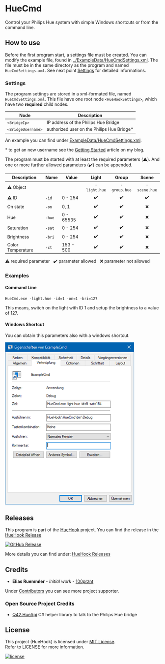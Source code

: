 # HueCmd
Control your Philips Hue system with simple Windows shortcuts or from the command line.


## How to use

Before the first program start, a settings file must be created. You can modify the example file, found in [../ExampleData/HueCmdSettings.xml](https://github.com/100prznt/HueHook/blob/master/ExampleData/HueCmdSettings.xml). The file must be in the same directory as the program and named `HueCmdSettings.xml`. See next point [Settings](#settings) for detailed informations.


### Settings
The program settings are stored in a xml-formated file, named `HueCmdSettings.xml`.
This file have one root node `<HueHookSettings>`, which have two __required__ child nodes.

|Node               |Description                                          |
|-------------------|-----------------------------------------------------|
|`<BridgeIp>`       |IP address of the Philips Hue Bridge                 |
|`<BridgeUsername>` |authorized user on the Philips Hue Bridge*           |

An example you can find under [ExampleData/HueCmdSettings.xml](https://github.com/100prznt/HueHook/blob/master/ExampleData/HueCmdSettings.xml).

\* to get an new username see the [Getting Started](https://100prznt.de/philips-hue/api/) article on my blog.


The program must be started with at least the required parameters (:warning:). And one or more further allowed parameters (:heavy_check_mark:) can be appended.

|Description       |Name  |Value      |Light             |Group             |Scene             |
|------------------|------|-----------|:----------------:|:----------------:|:----------------:|
|:warning: Object  |      |           |`-light.hue`      |`-group.hue`      |`-scene.hue`      |
|:warning: ID      |`-id` |0 - 254    |:heavy_check_mark:|:heavy_check_mark:|:heavy_check_mark:|
|On state          |`-on` |0, 1       |:heavy_check_mark:|:heavy_check_mark:|:x:               |
|Hue               |`-hue`|0 - 65535  |:heavy_check_mark:|:heavy_check_mark:|:x:               |
|Saturation        |`-sat`|0 - 254    |:heavy_check_mark:|:heavy_check_mark:|:x:               |
|Brightness        |`-bri`|0 - 254    |:heavy_check_mark:|:heavy_check_mark:|:x:               |
|Color Temperature |`-ct` |153 - 500  |:heavy_check_mark:|:heavy_check_mark:|:x:               |

:warning: required parameter &nbsp; :heavy_check_mark: parameter allowed &nbsp; :x: parameter not allowed

### Examples

#### Command Line
`HueCmd.exe -light.hue -id=1 -on=1 -bri=127`

This means, switch on the light with ID 1 and setup the brightness to a value of 127.

#### Windows Shortcut
You can obtain this parameters also with a windows shortcut.


![HueCmd example shortcut](../Images/HueCmdExampleShortcut.PNG)

## Releases
This program is part of the [HueHook](https://github.com/rmmlr/huehook) project. You can find the release in the [HueHook Release](https://github.com/100prznt/huehook/releases)

[![GitHub Release](https://img.shields.io/github/release/rmmlr/huehook.svg)](https://github.com/100prznt/huehook/releases/latest)

More details you can find under: [HueHook Releases](https://github.com/100prznt/HueHook#releases)

## Credits

* **Elias Ruemmler** - *Initial work* - [100prznt](https://github.com/100prznt)

Under [Contributors](https://github.com/100prznt/HueHook/contributors) you can see more project supporter.

### Open Source Project Credits

* [Q42.HueApi](https://github.com/Q42/Q42.HueApi) C# helper library to talk to the Philips Hue bridge 

## License

This project (HueHook) is licensed under  [MIT License](http://www.opensource.org/licenses/mit-license.php "Read more about the MIT license form").  
Refer to [LICENSE](https://github.com/100prznt/HueHook/blob/master/LICENSE.txt) for more information.

[![license](https://img.shields.io/github/license/100prznt/HueHook.svg)](https://github.com/100prznt/HueHook/blob/master/LICENSE.txt) 
